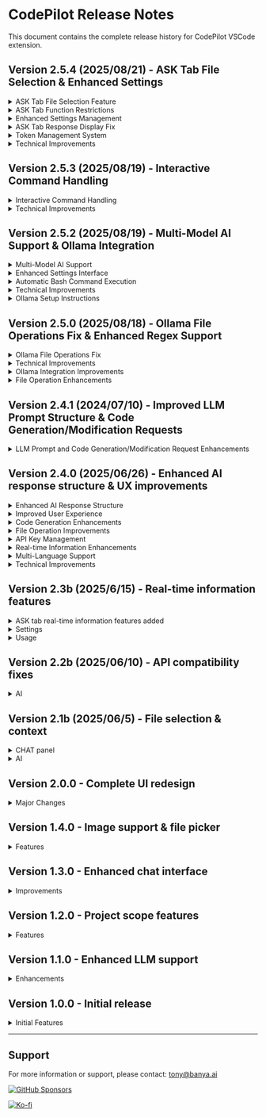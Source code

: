 # CodePilot Release Notes

This document contains the complete release history for CodePilot VSCode extension.

## Version 2.5.4 (2025/08/21) - ASK Tab File Selection & Enhanced Settings

<details>
<summary>ASK Tab File Selection Feature</summary>

- **File Selection in ASK Tab**: Added @ file selection functionality to ASK tab for context-aware queries
- **Unified File Selection UI**: Consistent file selection interface across CODE and ASK tabs
- **Context-Aware Responses**: Selected files are included as context for better AI responses
- **File Tag Management**: Visual file tags with individual remove and clear all functionality
- **Multi-File Support**: Select multiple files for comprehensive context
- **File Picker Integration**: Native VSCode file picker with project root detection

</details>

<details>
<summary>ASK Tab Function Restrictions</summary>

- **Purpose-Specific Design**: ASK tab restricted to query-response functionality only
- **File Operation Prevention**: Blocks file creation, modification, and deletion in ASK tab
- **Terminal Command Prevention**: Prevents terminal command execution in ASK tab
- **Warning System**: Displays helpful warnings when restricted operations are attempted
- **Clear Tab Distinction**: Clear separation between CODE tab (full functionality) and ASK tab (query only)

</details>

<details>
<summary>Enhanced Settings Management</summary>

- **License Verification State Persistence**: Settings buttons now properly maintain enabled state after license verification
- **Improved Button State Management**: Fixed issue where buttons remained disabled after page reload
- **Real-time License Status**: License verification status is checked and applied on settings page load
- **Better User Experience**: No need to re-verify license when reopening settings

</details>

<details>
<summary>ASK Tab Response Display Fix</summary>

- **Response Output Fix**: Resolved issue where AI responses were not displaying in ASK tab UI despite successful generation
- **Message Handler Optimization**: Fixed duplicate message handlers causing response display conflicts
- **UI State Management**: Improved loading state management and response rendering
- **File Context Integration**: Enhanced file content processing and context integration for ASK tab queries

</details>

<details>
<summary>Token Management System</summary>

- **Input Token Calculation**: Added comprehensive token counting system for both Gemini and Ollama models
- **Model-Specific Limits**: 
  - Gemini 2.5 Flash: 1,000,000 input tokens, 500,000 output tokens
  - Gemma3:27b: 128,000 input/output tokens
- **Token Limit Warnings**: Automatic detection and user warnings when input tokens exceed model limits
- **Usage Monitoring**: Real-time token usage logging and percentage tracking

</details>

<details>
<summary>Technical Improvements</summary>

- **Type Safety**: Separated `AiModelType` and `PromptType` enums into dedicated `types.ts` file
- **Circular Dependency Resolution**: Fixed circular import issues between modules
- **Enhanced Error Handling**: Improved error messages and user feedback for token limit violations
- **Code Architecture**: Improved modular structure and dependency management

</details>

## Version 2.5.3 (2025/08/19) - Interactive Command Handling

<details>
<summary>Interactive Command Handling</summary>

- **Interactive Command Detection**: Automatically detects interactive commands like npm create, git clone, SSH, Docker, etc.
- **Automatic Response System**: Provides default responses for common interactive scenarios
- **Command Sequence Execution**: Handles multiple commands in sequence with proper timing
- **Default Response Support**: 
  - npm create commands: Default response 'y' (yes)
  - git clone: Enter key only
  - SSH connections: 'yes' for host key verification
  - Docker interactive commands: 'exit' to leave container
- **Command Sequence Management**: Status tracking and stop functionality for command sequences
- **Enhanced User Experience**: Real-time notifications for interactive command execution

</details>

<details>
<summary>Technical Improvements</summary>

- **New Functions Added**:
  - `isInteractiveCommand()`: Detects interactive commands
  - `getDefaultResponseForCommand()`: Provides default responses
  - `handleInteractiveCommand()`: Processes interactive commands
  - `executeCommandSequence()`: Executes command sequences
  - `getCommandSequenceStatus()`: Tracks execution status
  - `stopCommandSequence()`: Stops command sequences
- **Enhanced Terminal Management**: Improved command execution with timing and response handling
- **Better Error Handling**: Comprehensive error reporting for interactive commands

</details>

## Version 2.5.2 (2025/08/19) - Multi-Model AI Support & Ollama Integration

<details>
<summary>Multi-Model AI Support</summary>

- **Ollama Integration**: Added support for local Ollama Gemma3:27b model
- **Dynamic Model Selection**: AI model dropdown in settings to choose between Gemini and Ollama
- **Model-Specific Settings**: Automatic enabling/disabling of relevant settings based on selected model
- **Unified LLM Service**: Centralized service to handle both Gemini and Ollama API calls
- **Offline Capability**: Full offline AI processing with local Ollama server

</details>

<details>
<summary>Enhanced Settings Interface</summary>

- **AI Model Configuration**: New dropdown for selecting AI model (Gemini 2.5 Pro Flash / Gemma3:27b)
- **Ollama API URL Setup**: Input field for configuring local Ollama server address
- **Banya License Management**: License serial input and verification system
- **Dynamic UI**: Settings sections automatically enable/disable based on model selection
- **Default Configuration**: Gemini 2.5 Pro Flash set as default model

</details>

<details>
<summary>Automatic Bash Command Execution</summary>

- **Bash Command Detection**: Automatically detects ```bash code blocks in LLM responses
- **Terminal Integration**: Executes detected commands in VSCode's integrated terminal
- **Multi-Command Support**: Handles multiple commands in sequence from single response
- **Interactive Command Handling**: Automatically responds to interactive commands like npm create, git clone, SSH connections
- **User Notifications**: Real-time feedback on executed commands with success/error status
- **CodePilot Terminal**: Dedicated terminal instance for CodePilot command execution
- **Automatic Terminal Activation**: Shows terminal when commands are being executed
- **Error Handling**: Comprehensive error reporting for failed command execution
- **System Prompt Enhancement**: Updated AI instructions to include bash command format examples

</details>

<details>
<summary>Technical Improvements</summary>

- **Network Resilience**: Replaced fetch with Node.js HTTP module for reliable local connections
- **Webview Safety**: Added safePostMessage function to prevent disposed webview errors
- **Error Handling**: Enhanced error handling for network connectivity issues
- **Type Safety**: Improved TypeScript type definitions and error checking
- **Performance**: Optimized message handling and webview communication
- **Terminal Management**: New terminal manager with bash command extraction and execution capabilities

</details>

<details>
<summary>Ollama Setup Instructions</summary>

- **Server Installation**: curl -fsSL https://ollama.ai/install.sh | sh
- **Model Download**: ollama pull gemma3:27b
- **Server Start**: ollama serve
- **API URL**: Default http://localhost:11434
- **Network Configuration**: Support for local network addresses

</details>

## Version 2.5.0 (2025/08/18) - Ollama File Operations Fix & Enhanced Regex Support

<details>
<summary>Ollama File Operations Fix</summary>

- **Fixed File Path Parsing**: Resolved issue where Ollama responses included `**` suffix in file names
- **Enhanced Regex Pattern**: Improved regex to handle markdown headers (`##`) in Ollama responses
- **File Name Cleaning**: Added automatic removal of `**` suffix from file paths for accurate matching
- **Context File Matching**: Fixed issue where modified files couldn't be found in context file list
- **Debug Logging**: Added detailed logging for regex match groups to improve troubleshooting

</details>

<details>
<summary>Technical Improvements</summary>

- **Regex Pattern Enhancement**: Updated pattern to `(?:##\s*)?(새 파일|수정 파일):\s+([^\r\n]+?)(?:\r?\n\s*\r?\n```[^\n]*\r?\n([\s\S]*?)\r?\n```)/g`
- **File Path Processing**: Added `llmSpecifiedPath.replace(/\*\*$/, '')` to clean file names
- **PromptType Import Fix**: Corrected import path from `geminiService` to `llmService`
- **Duplicate Type Definition Removal**: Removed duplicate `PromptType` definition in `ollamaService.ts`
- **System Prompt Enhancement**: Improved Ollama system prompt with explicit file creation instructions

</details>

<details>
<summary>Ollama Integration Improvements</summary>

- **External Server Support**: Enhanced support for external Ollama servers (Vessl AI, etc.)
- **SSL Certificate Handling**: Added SSL certificate bypass for external HTTPS servers
- **API Endpoint Flexibility**: Support for both `/api/generate` (local) and `/api/chat` (external) endpoints
- **User-Configurable Endpoints**: Added dropdown in settings for endpoint selection
- **Response Format Handling**: Automatic detection and handling of different response formats

</details>

<details>
<summary>File Operation Enhancements</summary>

- **Accurate File Matching**: Fixed context file list matching for file modifications
- **Multi-File Support**: Improved handling of multiple file operations in single response
- **Error Handling**: Enhanced error messages for file operation failures
- **Success Indicators**: Clear success/error indicators for file creation, modification, and deletion
- **Debug Information**: Added comprehensive logging for file operation debugging

</details>

## Version 2.4.1 (2024/07/10) - Improved LLM Prompt Structure & Code Generation/Modification Requests

<details>
<summary>LLM Prompt and Code Generation/Modification Request Enhancements</summary>

- Enhanced system prompt for LLM (Large Language Model) to strictly specify output format and rules for code generation, modification, and deletion requests
- Reinforced prompt structure to require full file code, per-file directives (Modified File/New File/Deleted File), work summary, and detailed explanation in every response
- Actual code context, user request, and project structure information are now always included, improving AI reliability and automation
- Work summary (created/modified/deleted files) and work description (logic, key functions/classes, improvements, test instructions, etc.) are now mandatory in responses
- Example and rules for prompt are clearly included in the system prompt to ensure consistent response format
- Directly improved and customized the prompt generation logic in geminiService.ts (user customization applied)

</details>

## Version 2.4.0 (2025/06/26) - Enhanced AI response structure & UX improvements

<details>
<summary>Enhanced AI Response Structure</summary>

- Improved system prompts for better code generation and file operations
- Structured response format with clear file operation directives
- Mandatory work summary and detailed operation descriptions
- Enhanced error handling and user feedback

</details>

<details>
<summary>Improved User Experience</summary>

- Fixed chat interface scrolling issues for immediate response visibility
- Optimized message display order: AI response → file operations → work summary → operation description
- Added emoji indicators for better visual organization:
  - 📁 File update results
  - 📋 AI work summary  
  - 💡 Work execution description
- Enhanced thinking animation with proper timing and visibility

</details>

<details>
<summary>Code Generation Enhancements</summary>

- Mandatory file operation directives: "수정 파일:", "새 파일:", "삭제 파일:"
- Complete file content output instead of partial changes
- Automatic work summary generation for all operations
- Detailed operation explanations for better understanding

</details>

<details>
<summary>File Operation Improvements</summary>

- Sequential processing: thinking animation removal → file operations → result display
- Enhanced file operation feedback with success/error indicators
- Better error handling for file creation, modification, and deletion
- Improved diff viewing for code modifications

</details>

<details>
<summary>API Key Management</summary>

- Moved Gemini API key configuration from License to Settings menu
- Centralized API key management in Settings panel
- Enhanced security with VS Code SecretStorage
- Improved API key validation and error handling

</details>

<details>
<summary>Real-time Information Enhancements</summary>

- Enhanced weather information with 7-day forecasts
- Improved news search with topic-specific queries
- Better stock information display with change indicators
- Natural language processing for information queries

</details>

<details>
<summary>Multi-Language Support</summary>

- Added comprehensive internationalization (i18n) support
- Supported languages: Korean, English, Chinese, Spanish, German, French, Japanese
- Dynamic language switching with immediate UI updates
- Localized settings interface with translated labels and descriptions
- Persistent language preference storage
- Real-time language change without requiring page reload

</details>

<details>
<summary>Technical Improvements</summary>

- Fixed webview message handling and display issues
- Enhanced code block rendering with proper syntax highlighting
- Improved context management for better AI responses
- Better error recovery and user notification system
- Optimized language data loading and caching
- Enhanced UI responsiveness for language changes

</details>

## Version 2.3b (2025/6/15) - Real-time information features

<details>
<summary>ASK tab real-time information features added</summary>

- Weather information lookup (Korean Meteorological Administration API integration)
- News information lookup (NewsAPI integration)
- Stock information lookup (Alpha Vantage API integration)
- Natural language queries for real-time information

</details>

<details>
<summary>Settings</summary>

- External API key configuration options added (weather, news, stock)
- API keys are securely managed in VS Code settings
- New API key management section in settings page
- Individual save buttons for each API key type
- Real-time status display for API key configuration

</details>

<details>
<summary>Usage</summary>

- "Seoul weather" → Current weather information for Seoul
- "News" → Latest news headlines
- "Stock" → Major stock information (AAPL, GOOGL, MSFT, TSLA, AMZN)

</details>

## Version 2.2b (2025/06/10) - API compatibility fixes

<details>
<summary>AI</summary>

- Fixed Gemini API error related to unsupported webSearch tools
- Temporarily removed web search functionality due to API compatibility issues
- ASK tab now works without web search grounding
- Improved error handling for API calls

</details>

## Version 2.1b (2025/06/5) - File selection & context

<details>
<summary>CHAT panel</summary>

- File selection feature with @ button in CODE tab
- Selected files are displayed as context tags with white borders
- Selected files remain persistent across messages for continuous context
- Horizontal divider line between file selection area and input area
- Vertical center alignment for selected file tags
- File picker starts at configured project root path
- Multiple file selection support

</details>

<details>
<summary>AI</summary>

- Selected files from @ button are included as additional context to LLM
- File context works in both CODE and ASK tabs
- Enhanced context processing for better file operation tracking

</details>

## Version 2.0.0 - Complete UI redesign

<details>
<summary>Major Changes</summary>

- Complete UI redesign with modern interface
- Added dedicated view container with CODE and ASK tabs
- Implemented persistent file selection feature
- Enhanced code block display with copy functionality
- Added real-time information features

</details>

## Version 1.4.0 - Image support & file picker

<details>
<summary>Features</summary>

- Added image support for code analysis
- Implemented file picker functionality
- Enhanced context management

</details>

## Version 1.3.0 - Enhanced chat interface

<details>
<summary>Improvements</summary>

- Enhanced chat interface with better code block display
- Added file operation tracking
- Improved error handling

</details>

## Version 1.2.0 - Project scope features

<details>
<summary>Features</summary>

- Added project scope code watching
- Implemented auto debug functionality
- Fixed various UI issues

</details>

## Version 1.1.0 - Enhanced LLM support

<details>
<summary>Enhancements</summary>

- Added support for custom LLM models
- Improved code generation accuracy
- Enhanced natural language processing

</details>

## Version 1.0.0 - Initial release

<details>
<summary>Initial Features</summary>

Initial release of CodePilot

</details>

---

## Support

For more information or support, please contact: tony@banya.ai

[![GitHub Sponsors](https://img.shields.io/badge/GitHub%20Sponsors-%E2%9D%A4%EF%B8%8F-red?style=for-the-badge&logo=github)](https://github.com/sponsors/tonythefreedom)

[![Ko-fi](https://img.shields.io/badge/Ko--fi-%E2%98%95%EF%B8%8F-purple?style=for-the-badge&logo=ko-fi)](https://ko-fi.com/lizsong)
